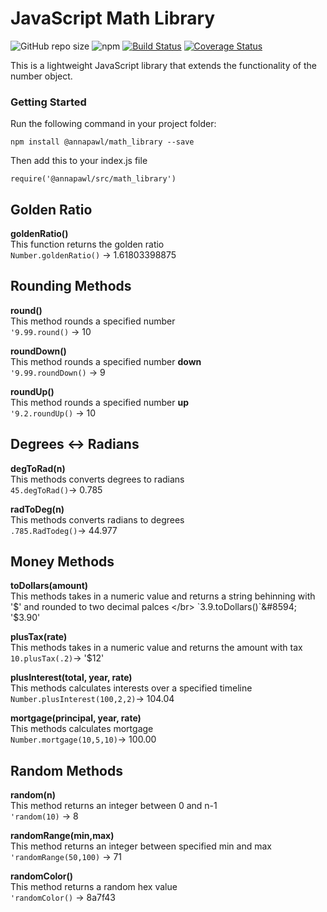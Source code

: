 # JavaScript Math Library 
![GitHub repo size](https://img.shields.io/github/repo-size/AnniePawl/JS-Math-Library?style=flat-square)
![npm](https://img.shields.io/npm/v/@annapawl/math_library?style=flat-square)
[![Build Status](https://travis-ci.com/AnniePawl/JS-Math-Library.svg?branch=master)](https://travis-ci.com/AnniePawl/JS-Math-Library)
[![Coverage Status](https://coveralls.io/repos/github/AnniePawl/JS-Math-Library/badge.svg?branch=master)](https://coveralls.io/github/AnniePawl/JS-Math-Library?branch=master)
</br>

This is a lightweight JavaScript library that extends the functionality of the number object. </br>

### Getting Started
Run the following command in your project folder: <br/>
```
npm install @annapawl/math_library --save
``` 
Then add this to your index.js file <br/>
```
require('@annapawl/src/math_library')
```

## Golden Ratio 
**goldenRatio()** </br>
This function returns the golden ratio</br>
`Number.goldenRatio()` &#8594; 1.61803398875

## Rounding Methods
**round()** </br>
This method rounds a specified number</br> 
`'9.99.round()` &#8594; 10

**roundDown()** </br>
This method rounds a specified number **down**</br> 
`'9.99.roundDown()` &#8594; 9

**roundUp()** </br>
This method rounds a specified number **up**</br> 
`'9.2.roundUp()` &#8594; 10

## Degrees ↔ Radians 
**degToRad(n)** </br> 
This methods converts degrees to radians </br>
`45.degToRad()`&#8594; 0.785

**radToDeg(n)** </br> 
This methods converts radians to degrees </br>
`.785.RadTodeg()`&#8594; 44.977

## Money Methods
**toDollars(amount)** </br> 
This methods takes in a numeric value and returns a string behinning with '$' and rounded to two decimal palces </br>
`3.9.toDollars()`&#8594; '$3.90' 

**plusTax(rate)** </br> 
This methods takes in a numeric value and returns the amount with tax </br>
`10.plusTax(.2)`&#8594; '$12' 

**plusInterest(total, year, rate)** </br> 
This methods calculates interests over a specified timeline </br>
`Number.plusInterest(100,2,2)`&#8594; 104.04 

**mortgage(principal, year, rate)** </br> 
This methods calculates mortgage </br>
`Number.mortgage(10,5,10)`&#8594; 100.00

## Random Methods
**random(n)** </br> 
This method returns an integer between 0 and n-1 </br> 
`'random(10)` &#8594; 8

**randomRange(min,max)** </br> 
This method returns an integer between specified min and max </br> 
`'randomRange(50,100)` &#8594; 71

**randomColor()** </br> 
This method returns a random hex value </br> 
`'randomColor()` &#8594; 8a7f43

